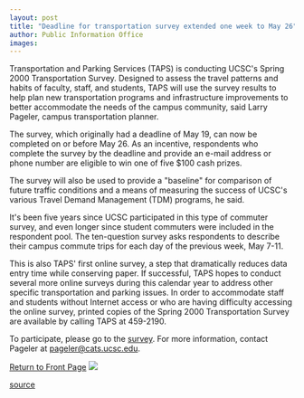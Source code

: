 ```yaml
---
layout: post
title: "Deadline for transportation survey extended one week to May 26"
author: Public Information Office
images:
---
```


Transportation and Parking Services (TAPS) is conducting UCSC's Spring 2000 Transportation Survey. Designed to assess the travel patterns and habits of faculty, staff, and students, TAPS will use the survey results to help plan new transportation programs and infrastructure improvements to better accommodate the needs of the campus community, said Larry Pageler, campus transportation planner.

The survey, which originally had a deadline of May 19, can now be completed on or before May 26. As an incentive, respondents who complete the survey by the deadline and provide an e-mail address or phone number are eligible to win one of five $100 cash prizes.

The survey will also be used to provide a "baseline" for comparison of future traffic conditions and a means of measuring the success of UCSC's various Travel Demand Management (TDM) programs, he said.  
  
It's been five years since UCSC participated in this type of commuter survey, and even longer since student commuters were included in the respondent pool. The ten-question survey asks respondents to describe their campus commute trips for each day of the previous week, May 7-11.  
  
This is also TAPS' first online survey, a step that dramatically reduces data entry time while conserving paper. If successful, TAPS hopes to conduct several more online surveys during this calendar year to address other specific transportation and parking issues. In order to accommodate staff and students without Internet access or who are having difficulty accessing the online survey, printed copies of the Spring 2000 Transportation Survey are available by calling TAPS at 459-2190.  
  
To participate, please go to the [survey][1]. For more information, contact Pageler at [pageler@cats.ucsc.edu][2].

  
[Return to Front Page][3] ![ ][4]

[1]: http://128.114.172.35/websurvey
[2]: mailto:pageler@cats.ucsc.edu
[3]: ../../index.html
[4]: ../../images/trans.gif

[source](http://www1.ucsc.edu/currents/99-00/05-22/taps_survey.html "Permalink to taps_survey")
